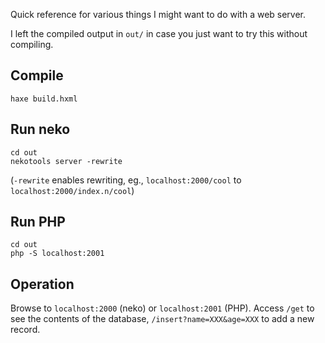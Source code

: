 Quick reference for various things I might want to do with a web server.

I left the compiled output in `out/` in case you just want to try this without compiling.

## Compile

	haxe build.hxml

## Run neko

	cd out
	nekotools server -rewrite

(`-rewrite` enables rewriting, eg., `localhost:2000/cool` to `localhost:2000/index.n/cool`)

## Run PHP

	cd out
	php -S localhost:2001

## Operation

Browse to `localhost:2000` (neko) or `localhost:2001` (PHP).  Access `/get` to see the contents of the database, `/insert?name=XXX&age=XXX` to add a new record.

